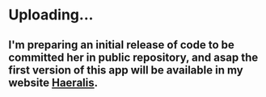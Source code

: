 # Uploading...
## I'm preparing an initial release of code to be committed her in public repository, and asap the first version of this app will be available in my website [Haeralis](http://haeralis.com).
